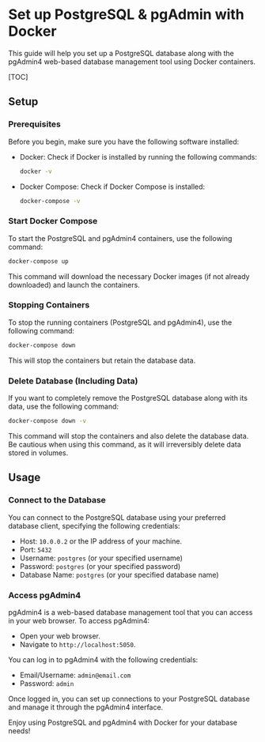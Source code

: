 # Set up PostgreSQL & pgAdmin with Docker

This guide will help you set up a PostgreSQL database along with the pgAdmin4 web-based database management tool using Docker containers.

[TOC]

## Setup

### Prerequisites

Before you begin, make sure you have the following software installed:

- Docker: Check if Docker is installed by running the following commands:

  ```bash
  docker -v
  ```

- Docker Compose: Check if Docker Compose is installed:

  ```bash
  docker-compose -v
  ```

### Start Docker Compose

To start the PostgreSQL and pgAdmin4 containers, use the following command:

```bash
docker-compose up
```

This command will download the necessary Docker images (if not already downloaded) and launch the containers.

### Stopping Containers

To stop the running containers (PostgreSQL and pgAdmin4), use the following command:

```bash
docker-compose down
```

This will stop the containers but retain the database data.

### Delete Database (Including Data)

If you want to completely remove the PostgreSQL database along with its data, use the following command:

```bash
docker-compose down -v
```

This command will stop the containers and also delete the database data. Be cautious when using this command, as it will irreversibly delete data stored in volumes.

## Usage

### Connect to the Database

You can connect to the PostgreSQL database using your preferred database client, specifying the following credentials:

- Host: `10.0.0.2` or the IP address of your machine.
- Port: `5432`
- Username: `postgres` (or your specified username)
- Password: `postgres` (or your specified password)
- Database Name: `postgres` (or your specified database name)

### Access pgAdmin4

pgAdmin4 is a web-based database management tool that you can access in your web browser. To access pgAdmin4:

- Open your web browser.
- Navigate to `http://localhost:5050`.

You can log in to pgAdmin4 with the following credentials:

- Email/Username: `admin@email.com`
- Password: `admin`

Once logged in, you can set up connections to your PostgreSQL database and manage it through the pgAdmin4 interface.

Enjoy using PostgreSQL and pgAdmin4 with Docker for your database needs!
